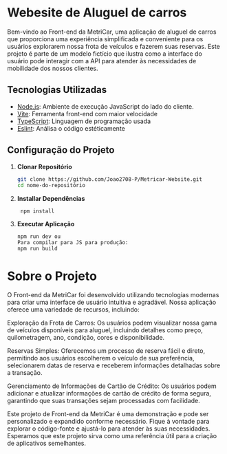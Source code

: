 # Webesite de Aluguel de carros

Bem-vindo ao Front-end da MetriCar, uma aplicação de aluguel de carros que proporciona uma experiência simplificada e conveniente para os usuários explorarem nossa frota de veículos e fazerem suas reservas. Este projeto é parte de um modelo fictício que ilustra como a interface do usuário pode interagir com a API para atender às necessidades de mobilidade dos nossos clientes.

## Tecnologias Utilizadas

- [Node.js](https://nodejs.org/): Ambiente de execução JavaScript do lado do cliente.
- [Vite](https://vitejs.dev/): Ferramenta front-end com maior velocidade
- [TypeScript](https://www.typescriptlang.org/): Linguagem de programação usada
- [Eslint](https://eslint.org/): Análisa o código estéticamente

## Configuração do Projeto
1. **Clonar Repositório**
   ```Bash
   git clone https://github.com/Joao2708-P/Metricar-Website.git
   cd nome-do-repositório

2. **Installar Dependências**
   ```npm install
    npm install

3. **Executar Aplicação**
   ```Como rodar a Aplicação
   npm run dev ou
   Para compilar para JS para produção: 
   npm run build

# Sobre o Projeto
 O Front-end da MetriCar foi desenvolvido utilizando tecnologias modernas para criar uma interface de usuário intuitiva e agradável. Nossa aplicação oferece uma variedade de recursos, incluindo:

Exploração da Frota de Carros: Os usuários podem visualizar nossa gama de veículos disponíveis para aluguel, incluindo detalhes como preço, quilometragem, ano, condição, cores e disponibilidade.

Reservas Simples: Oferecemos um processo de reserva fácil e direto, permitindo aos usuários escolherem o veículo de sua preferência, selecionarem datas de reserva e receberem informações detalhadas sobre a transação.

Gerenciamento de Informações de Cartão de Crédito: Os usuários podem adicionar e atualizar informações de cartão de crédito de forma segura, garantindo que suas transações sejam processadas com facilidade.

Este projeto de Front-end da MetriCar é uma demonstração e pode ser personalizado e expandido conforme necessário. Fique à vontade para explorar o código-fonte e ajustá-lo para atender às suas necessidades. Esperamos que este projeto sirva como uma referência útil para a criação de aplicativos semelhantes.